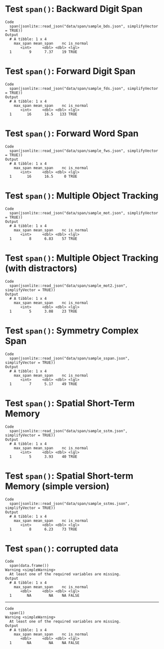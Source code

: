 # Test `span()`: Backward Digit Span

    Code
      span(jsonlite::read_json("data/span/sample_bds.json", simplifyVector = TRUE))
    Output
      # A tibble: 1 x 4
        max_span mean_span    nc is_normal
           <int>     <dbl> <dbl> <lgl>    
      1        9      7.37    19 TRUE     

# Test `span()`: Forward Digit Span

    Code
      span(jsonlite::read_json("data/span/sample_fds.json", simplifyVector = TRUE))
    Output
      # A tibble: 1 x 4
        max_span mean_span    nc is_normal
           <int>     <dbl> <dbl> <lgl>    
      1       16      16.5   133 TRUE     

# Test `span()`: Forward Word Span

    Code
      span(jsonlite::read_json("data/span/sample_fws.json", simplifyVector = TRUE))
    Output
      # A tibble: 1 x 4
        max_span mean_span    nc is_normal
           <int>     <dbl> <dbl> <lgl>    
      1       16      16.5     0 TRUE     

# Test `span()`: Multiple Object Tracking

    Code
      span(jsonlite::read_json("data/span/sample_mot.json", simplifyVector = TRUE))
    Output
      # A tibble: 1 x 4
        max_span mean_span    nc is_normal
           <int>     <dbl> <dbl> <lgl>    
      1        8      6.83    57 TRUE     

# Test `span()`: Multiple Object Tracking (with distractors)

    Code
      span(jsonlite::read_json("data/span/sample_mot2.json", simplifyVector = TRUE))
    Output
      # A tibble: 1 x 4
        max_span mean_span    nc is_normal
           <int>     <dbl> <dbl> <lgl>    
      1        5      3.08    23 TRUE     

# Test `span()`: Symmetry Complex Span

    Code
      span(jsonlite::read_json("data/span/sample_sspan.json", simplifyVector = TRUE))
    Output
      # A tibble: 1 x 4
        max_span mean_span    nc is_normal
           <int>     <dbl> <dbl> <lgl>    
      1        7      5.17    49 TRUE     

# Test `span()`: Spatial Short-Term Memory

    Code
      span(jsonlite::read_json("data/span/sample_sstm.json", simplifyVector = TRUE))
    Output
      # A tibble: 1 x 4
        max_span mean_span    nc is_normal
           <int>     <dbl> <dbl> <lgl>    
      1        5      3.93    40 TRUE     

# Test `span()`: Spatial Short-term Memory (simple version)

    Code
      span(jsonlite::read_json("data/span/sample_sstms.json", simplifyVector = TRUE))
    Output
      # A tibble: 1 x 4
        max_span mean_span    nc is_normal
           <int>     <dbl> <dbl> <lgl>    
      1        8      6.23    73 TRUE     

# Test `span()`: corrupted data

    Code
      span(data.frame())
    Warning <simpleWarning>
      At least one of the required variables are missing.
    Output
      # A tibble: 1 x 4
        max_span mean_span    nc is_normal
           <dbl>     <dbl> <dbl> <lgl>    
      1       NA        NA    NA FALSE    

---

    Code
      span(1)
    Warning <simpleWarning>
      At least one of the required variables are missing.
    Output
      # A tibble: 1 x 4
        max_span mean_span    nc is_normal
           <dbl>     <dbl> <dbl> <lgl>    
      1       NA        NA    NA FALSE    

